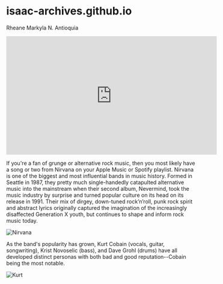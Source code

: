 # isaac-archives.github.io
Rheane Markyla N. Antioquia

<iframe width="560" height="315" src="https://www.youtube.com/embed/PDgP4hN4OA4?si=Ix-PDeLiGX0FU0JL" title="YouTube video player" frameborder="0" allow="accelerometer; autoplay; clipboard-write; encrypted-media; gyroscope; picture-in-picture; web-share" allowfullscreen></iframe>

If you're a fan of grunge or alternative rock music, then you most likely have a song or two from Nirvana on your Apple Music or Spotify playlist. Nirvana is one of the biggest and most influential bands in music history. Formed in Seattle in 1987, they pretty much single-handedly catapulted alternative music into the mainstream when their second album, Nevermind, took the music industry by surprise and turned popular culture on its head on its release in 1991. Their mix of dirgey, down-tuned rock’n’roll, punk rock spirit and abstract lyrics originally captured the imagination of the increasingly disaffected Generation X youth, but continues to shape and inform rock music today.

![Nirvana](https://www.google.com/url?sa=i&url=https%3A%2F%2Fwww.udiscovermusic.com%2Fnews%2Fnirvanas-nevermind-super-deluxe-editions%2F&psig=AOvVaw0Te-6OKnxRc4I2iTnDWlHb&ust=1702003792550000&source=images&cd=vfe&opi=89978449&ved=0CBAQjRxqFwoTCJCgyaeq_IIDFQAAAAAdAAAAABAa)

As the band's popularity has grown, Kurt Cobain (vocals, guitar, songwriting), Krist Novoselic (bass), and Dave Grohl (drums) have all developed distinct personas with both bad and good reputation--Cobain being the most notable.

![Kurt](https://www.google.com/url?sa=i&url=https%3A%2F%2Fwww.gq.com%2Fstory%2Fkurt-cobain-grunge-movement-seattle&psig=AOvVaw3TU1ZC4Mp2PLdT0hLdDMKU&ust=1702004436576000&source=images&cd=vfe&opi=89978449&ved=0CBAQjRxqFwoTCNDC3dWs_IIDFQAAAAAdAAAAABAI)

